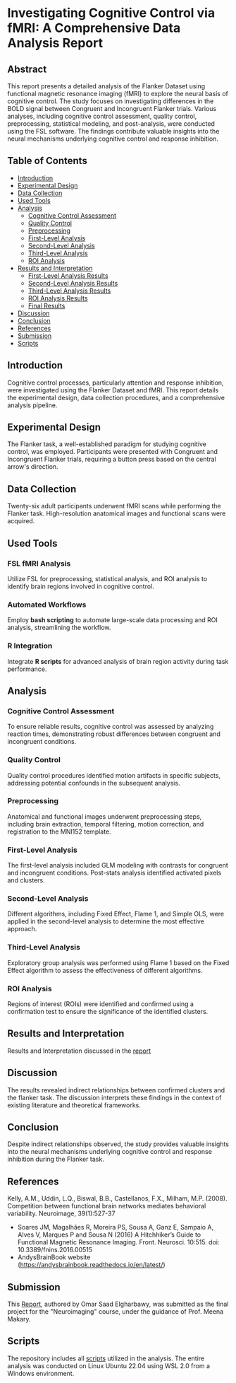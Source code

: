 # Investigating Cognitive Control via fMRI: A Comprehensive Data Analysis Report

## Abstract

This report presents a detailed analysis of the Flanker Dataset using functional magnetic resonance imaging (fMRI) to explore the neural basis of cognitive control. The study focuses on investigating differences in the BOLD signal between Congruent and Incongruent Flanker trials. Various analyses, including cognitive control assessment, quality control, preprocessing, statistical modeling, and post-analysis, were conducted using the FSL software. The findings contribute valuable insights into the neural mechanisms underlying cognitive control and response inhibition.

## Table of Contents

- [Introduction](#introduction)
- [Experimental Design](#experimental-design)
- [Data Collection](#data-collection)
- [Used Tools](#used-tools)
- [Analysis](#analysis)
  - [Cognitive Control Assessment](#cognitive-control-assessment)
  - [Quality Control](#quality-control)
  - [Preprocessing](#preprocessing)
  - [First-Level Analysis](#first-level-analysis)
  - [Second-Level Analysis](#second-level-analysis)
  - [Third-Level Analysis](#third-level-analysis)
  - [ROI Analysis](#roi-analysis)
- [Results and Interpretation](#results-and-interpretation)
  - [First-Level Analysis Results](#first-level-analysis-results)
  - [Second-Level Analysis Results](#second-level-analysis-results)
  - [Third-Level Analysis Results](#third-level-analysis-results)
  - [ROI Analysis Results](#roi-analysis-results)
  - [Final Results](#final-results)
- [Discussion](#discussion)
- [Conclusion](#conclusion)
- [References](#references)
- [Submission](#submission)
- [Scripts](#scripts)


## Introduction

Cognitive control processes, particularly attention and response inhibition, were investigated using the Flanker Dataset and fMRI. This report details the experimental design, data collection procedures, and a comprehensive analysis pipeline.

## Experimental Design

The Flanker task, a well-established paradigm for studying cognitive control, was employed. Participants were presented with Congruent and Incongruent Flanker trials, requiring a button press based on the central arrow's direction.

## Data Collection

Twenty-six adult participants underwent fMRI scans while performing the Flanker task. High-resolution anatomical images and functional scans were acquired.

## Used Tools

### FSL fMRI Analysis
Utilize FSL for preprocessing, statistical analysis, and ROI analysis to identify brain regions involved in cognitive control.
### Automated Workflows
Employ **bash scripting** to automate large-scale data processing and ROI analysis, streamlining the workflow.
### R Integration
Integrate **R scripts** for advanced analysis of brain region activity during task performance.

## Analysis

### Cognitive Control Assessment

To ensure reliable results, cognitive control was assessed by analyzing reaction times, demonstrating robust differences between congruent and incongruent conditions.

### Quality Control

Quality control procedures identified motion artifacts in specific subjects, addressing potential confounds in the subsequent analysis.

### Preprocessing

Anatomical and functional images underwent preprocessing steps, including brain extraction, temporal filtering, motion correction, and registration to the MNI152 template.

### First-Level Analysis

The first-level analysis included GLM modeling with contrasts for congruent and incongruent conditions. Post-stats analysis identified activated pixels and clusters.

### Second-Level Analysis

Different algorithms, including Fixed Effect, Flame 1, and Simple OLS, were applied in the second-level analysis to determine the most effective approach.

### Third-Level Analysis

Exploratory group analysis was performed using Flame 1 based on the Fixed Effect algorithm to assess the effectiveness of different algorithms.

### ROI Analysis

Regions of interest (ROIs) were identified and confirmed using a confirmation test to ensure the significance of the identified clusters.

## Results and Interpretation
Results and Interpretation discussed in the [report](https://github.com/Omar-Saad-ELGharbawy/Investigating-Cognitive-Control-via-fMRI/blob/main/fMRI%20FSL%20Analysis.pdf)

## Discussion

The results revealed indirect relationships between confirmed clusters and the flanker task. The discussion interprets these findings in the context of existing literature and theoretical frameworks.

## Conclusion

Despite indirect relationships observed, the study provides valuable insights into the neural mechanisms underlying cognitive control and response inhibition during the Flanker task.

## References

Kelly, A.M., Uddin, L.Q., Biswal, B.B., Castellanos, F.X., Milham, M.P. (2008). Competition between functional brain networks mediates behavioral variability. Neuroimage, 39(1):527-37
- Soares JM, Magalhães R, Moreira PS, Sousa A, Ganz E, Sampaio A, Alves V, Marques P and Sousa N (2016) A Hitchhiker’s Guide to Functional Magnetic Resonance Imaging. Front. Neurosci. 10:515. doi: 10.3389/fnins.2016.00515
- AndysBrainBook website (https://andysbrainbook.readthedocs.io/en/latest/)

## Submission

This [Report](https://github.com/Omar-Saad-ELGharbawy/Investigating-Cognitive-Control-via-fMRI/blob/main/fMRI%20FSL%20Analysis.pdf), authored by Omar Saad Elgharbawy, was submitted as the final project for the "Neuroimaging" course, under the guidance of Prof. Meena Makary.

## Scripts

The repository includes all [scripts](scripts/) utilized in the analysis. The entire analysis was conducted on Linux Ubuntu 22.04 using WSL 2.0 from a Windows environment.

